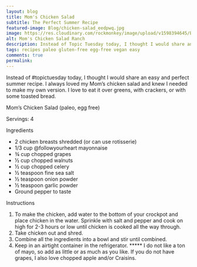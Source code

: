 ```yaml
---
layout: blog
title: Mom's Chicken Salad
subtitle: The Perfect Summer Recipe
featured-image: Blog/chicken-salad_eedpwq.jpg
image: https://res.cloudinary.com/rockmonkey/image/upload/v1598394645/Blog/chicken-salad_eedpwq.jpg
alt: Mom's Chicken Salad Ranch
description: Instead of Topic Tuesday today, I thought I would share an easy and perfect summer recipe. I always loved my Mom’s chicken salad and knew I needed to make my own version.
tags: recipes paleo gluten-free egg-free vegan easy
comments: true
permalink:
---
```

Instead of #topictuesday today, I thought I would share an easy and perfect summer recipe. I always loved my Mom’s chicken salad and knew I needed to make my own version. I love to eat it over greens, with crackers, or with some toasted bread.

Mom’s Chicken Salad (paleo, egg free)

Servings: 4

Ingredients
* 2 chicken breasts shredded (or can use rotisserie)
* 1/3 cup @followyourheart mayonnaise
* ¾ cup chopped grapes
* ½ cup chopped walnuts
* ½ cup chopped celery
* ½ teaspoon fine sea salt
* ½ teaspoon onion powder
* ½ teaspoon garlic powder
* Ground pepper to taste

Instructions
1. To make the chicken, add water to the bottom of your crockpot and place chicken in the water. Sprinkle with salt and pepper and cook on high for 2-3 hours or low until chicken is cooked all the way through.
2. Take chicken out and shred.
3. Combine all the ingredients into a bowl and stir until combined.
4. Keep in an airtight container in the refrigerator.
***** I do not like a ton of mayo, so add as little or as much as you like. If you do not have grapes, I also love chopped apple and/or Craisins.
